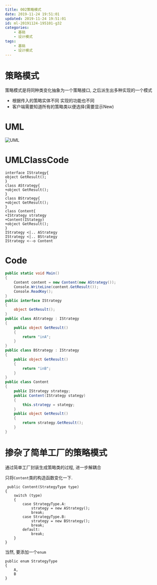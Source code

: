 ```yaml
---
title: 002策略模式
date: 2019-11-24 19:51:01
updated: 2019-11-24 19:51:01
id: ml-20191124-195101-g32
categories:
	- 基础
	- 设计模式
tags: 
	- 基础
	- 设计模式
---
```


# 策略模式

策略模式是将同种类变化抽象为一个策略接口, 之后派生出多种实现的一个模式

* 根据传入的策略实体不同 实现的功能也不同
* 客户端需要知道所有的策略类以便选择(需要显示New)
<!--more-->
# UML

![UML](http://www.plantuml.com/plantuml/png/SoWkIImgAStDuShCAqajIajCJbNm32ufIYn9JQ-ivifFoafDBb5mJoq9IYqkpIdHqBJcgkLApaaiBbPmH2ZJngVEYKXrplb05-IL05N17Q1G36LmQKDbDO1oO15DN8OXDDlKwEaXN8akuOHDGbSt7-OEBeVKl1HWm000)

# UMLClassCode

```
interface IStrategy{
object GetResult();
}
class AStrategy{
+object GetResult();
}
class BStrategy{
+object GetResult();
}
class Content{
+IStrategy strategy
+Content(IStategy)
+object GetResult();
}
IStrategy <|.. AStrategy
IStrategy <|.. BStrategy
IStrategy <--o Content
```

# Code

```C#
public static void Main()
{
    Content content = new Content(new AStrategy());
    Console.WriteLine(content.GetResult());
    Console.ReadKey();
}
public interface IStrategy
{
    object GetResult();
}
public class AStrategy : IStrategy
{
    public object GetResult()
    {
        return "inA";
    }
}
public class BStrategy : IStrategy
{
    public object GetResult()
    {
        return "inB";
    }
}
public class Content
{
    public IStrategy strategy;
    public Content(IStrategy stategy)
    {
        this.strategy = stategy;
    }
    public object GetResult()
    {
        return strategy.GetResult();
    }
}
```

# 掺杂了简单工厂的策略模式

通过简单工厂封装生成策略类的过程, 进一步解耦合

只将`Content`类的构造函数变化一下.

```
 public Content(StrategyType type)
{
    switch (type)
    {
        case StrategyType.A:
            strategy = new AStrategy();
            break;
        case StrategyType.B:
            strategy = new BStrategy();
            break;
        default:
            break;
    }
}
```

当然, 要添加一个`enum`
```
public enum StrategyType
{
    A,
    B
}
```


